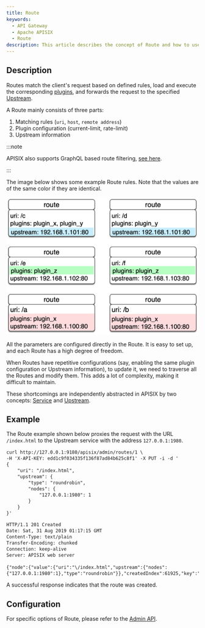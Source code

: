 ```yaml
---
title: Route
keywords:
  - API Gateway
  - Apache APISIX
  - Route
description: This article describes the concept of Route and how to use it.
---
```


<!--
#
# Licensed to the Apache Software Foundation (ASF) under one or more
# contributor license agreements.  See the NOTICE file distributed with
# this work for additional information regarding copyright ownership.
# The ASF licenses this file to You under the Apache License, Version 2.0
# (the "License"); you may not use this file except in compliance with
# the License.  You may obtain a copy of the License at
#
#     http://www.apache.org/licenses/LICENSE-2.0
#
# Unless required by applicable law or agreed to in writing, software
# distributed under the License is distributed on an "AS IS" BASIS,
# WITHOUT WARRANTIES OR CONDITIONS OF ANY KIND, either express or implied.
# See the License for the specific language governing permissions and
# limitations under the License.
#
-->

## Description

Routes match the client's request based on defined rules, load and execute the corresponding [plugins](./plugin.md), and forwards the request to the specified [Upstream](./upstream.md).

A Route mainly consists of three parts:

1. Matching rules (`uri`, `host`, `remote address`)
2. Plugin configuration (current-limit, rate-limit)
3. Upstream information

:::note

APISIX also supports GraphQL based route filtering, [see here](../../latest/router-radixtree.md#how-to-filter-route-by-graphql-attributes).

:::

The image below shows some example Route rules. Note that the values are of the same color if they are identical.

![routes-example](../../../assets/images/routes-example.png)

All the parameters are configured directly in the Route. It is easy to set up, and each Route has a high degree of freedom.

When Routes have repetitive configurations (say, enabling the same plugin configuration or Upstream information), to update it, we need to traverse all the Routes and modify them. This adds a lot of complexity, making it difficult to maintain.

These shortcomings are independently abstracted in APISIX by two concepts: [Service](service.md) and [Upstream](upstream.md).

## Example

The Route example shown below proxies the request with the URL `/index.html` to the Upstream service with the address `127.0.0.1:1980`.

```shell
curl http://127.0.0.1:9180/apisix/admin/routes/1 \
-H 'X-API-KEY: edd1c9f034335f136f87ad84b625c8f1' -X PUT -i -d '
{
    "uri": "/index.html",
    "upstream": {
        "type": "roundrobin",
        "nodes": {
            "127.0.0.1:1980": 1
        }
    }
}'
```

```shell
HTTP/1.1 201 Created
Date: Sat, 31 Aug 2019 01:17:15 GMT
Content-Type: text/plain
Transfer-Encoding: chunked
Connection: keep-alive
Server: APISIX web server

{"node":{"value":{"uri":"\/index.html","upstream":{"nodes":{"127.0.0.1:1980":1},"type":"roundrobin"}},"createdIndex":61925,"key":"\/apisix\/routes\/1","modifiedIndex":61925}}
```

A successful response indicates that the route was created.

## Configuration

For specific options of Route, please refer to the [Admin API](../admin-api.md#route).
